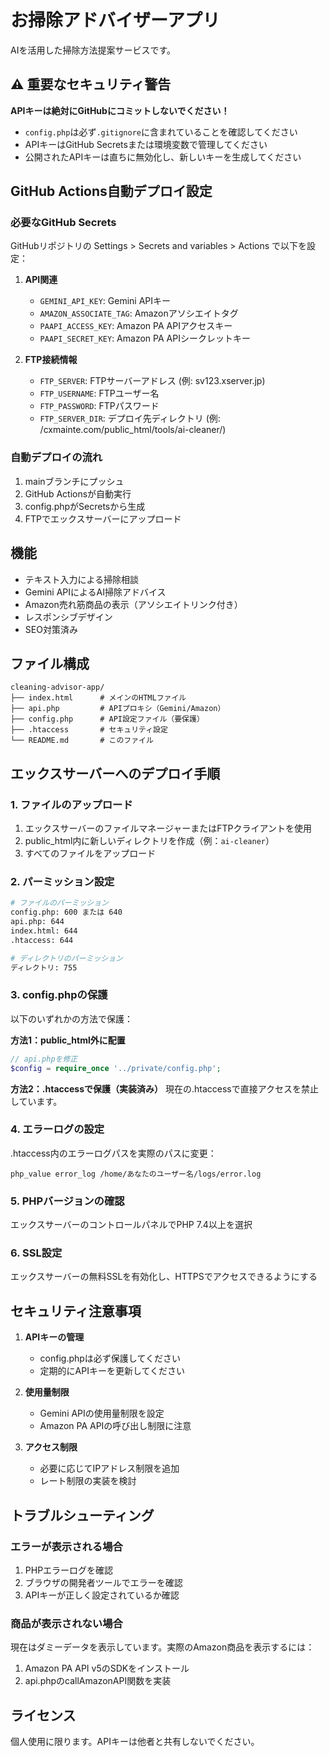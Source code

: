 # お掃除アドバイザーアプリ

AIを活用した掃除方法提案サービスです。

## ⚠️ 重要なセキュリティ警告

**APIキーは絶対にGitHubにコミットしないでください！**

- `config.php`は必ず`.gitignore`に含まれていることを確認してください
- APIキーはGitHub Secretsまたは環境変数で管理してください
- 公開されたAPIキーは直ちに無効化し、新しいキーを生成してください

## GitHub Actions自動デプロイ設定

### 必要なGitHub Secrets

GitHubリポジトリの Settings > Secrets and variables > Actions で以下を設定：

1. **API関連**
   - `GEMINI_API_KEY`: Gemini APIキー
   - `AMAZON_ASSOCIATE_TAG`: Amazonアソシエイトタグ
   - `PAAPI_ACCESS_KEY`: Amazon PA APIアクセスキー
   - `PAAPI_SECRET_KEY`: Amazon PA APIシークレットキー

2. **FTP接続情報**
   - `FTP_SERVER`: FTPサーバーアドレス (例: sv123.xserver.jp)
   - `FTP_USERNAME`: FTPユーザー名
   - `FTP_PASSWORD`: FTPパスワード
   - `FTP_SERVER_DIR`: デプロイ先ディレクトリ (例: /cxmainte.com/public_html/tools/ai-cleaner/)

### 自動デプロイの流れ

1. mainブランチにプッシュ
2. GitHub Actionsが自動実行
3. config.phpがSecretsから生成
4. FTPでエックスサーバーにアップロード

## 機能

- テキスト入力による掃除相談
- Gemini APIによるAI掃除アドバイス
- Amazon売れ筋商品の表示（アソシエイトリンク付き）
- レスポンシブデザイン
- SEO対策済み

## ファイル構成

```
cleaning-advisor-app/
├── index.html      # メインのHTMLファイル
├── api.php         # APIプロキシ（Gemini/Amazon）
├── config.php      # API設定ファイル（要保護）
├── .htaccess       # セキュリティ設定
└── README.md       # このファイル
```

## エックスサーバーへのデプロイ手順

### 1. ファイルのアップロード

1. エックスサーバーのファイルマネージャーまたはFTPクライアントを使用
2. public_html内に新しいディレクトリを作成（例：`ai-cleaner`）
3. すべてのファイルをアップロード

### 2. パーミッション設定

```bash
# ファイルのパーミッション
config.php: 600 または 640
api.php: 644
index.html: 644
.htaccess: 644

# ディレクトリのパーミッション
ディレクトリ: 755
```

### 3. config.phpの保護

以下のいずれかの方法で保護：

**方法1：public_html外に配置**
```php
// api.phpを修正
$config = require_once '../private/config.php';
```

**方法2：.htaccessで保護（実装済み）**
現在の.htaccessで直接アクセスを禁止しています。

### 4. エラーログの設定

.htaccess内のエラーログパスを実際のパスに変更：
```
php_value error_log /home/あなたのユーザー名/logs/error.log
```

### 5. PHPバージョンの確認

エックスサーバーのコントロールパネルでPHP 7.4以上を選択

### 6. SSL設定

エックスサーバーの無料SSLを有効化し、HTTPSでアクセスできるようにする

## セキュリティ注意事項

1. **APIキーの管理**
   - config.phpは必ず保護してください
   - 定期的にAPIキーを更新してください

2. **使用量制限**
   - Gemini APIの使用量制限を設定
   - Amazon PA APIの呼び出し制限に注意

3. **アクセス制限**
   - 必要に応じてIPアドレス制限を追加
   - レート制限の実装を検討

## トラブルシューティング

### エラーが表示される場合

1. PHPエラーログを確認
2. ブラウザの開発者ツールでエラーを確認
3. APIキーが正しく設定されているか確認

### 商品が表示されない場合

現在はダミーデータを表示しています。実際のAmazon商品を表示するには：
1. Amazon PA API v5のSDKをインストール
2. api.phpのcallAmazonAPI関数を実装

## ライセンス

個人使用に限ります。APIキーは他者と共有しないでください。